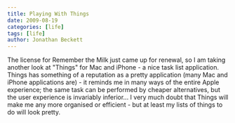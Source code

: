 ```yaml
---
title: Playing With Things
date: 2009-08-19
categories: [life]
tags: [life]
author: Jonathan Beckett
---
```


The license for Remember the Milk just came up for renewal, so I am taking another look at "Things" for Mac and iPhone - a nice task list application. Things has something of a reputation as a pretty application (many Mac and iPhone applications are) - it reminds me in many ways of the entire Apple experience; the same task can be performed by cheaper alternatives, but the user experience is invariably inferior... I very much doubt that Things will make me any more organised or efficient - but at least my lists of things to do will look pretty.